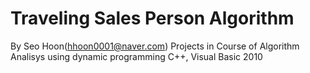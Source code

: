 # Traveling Sales Person Algorithm
By Seo Hoon(hhoon0001@naver.com)
Projects in Course of Algorithm Analisys using dynamic programming
C++, Visual Basic 2010
